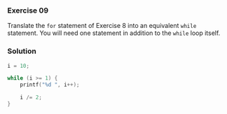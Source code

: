 ### Exercise 09

Translate the `for` statement of Exercise 8 into an equivalent `while`
statement. You will need one statement in addition to the `while` loop itself.

### Solution

```c
i = 10;

while (i >= 1) {
    printf("%d ", i++);

    i /= 2;
}
```

